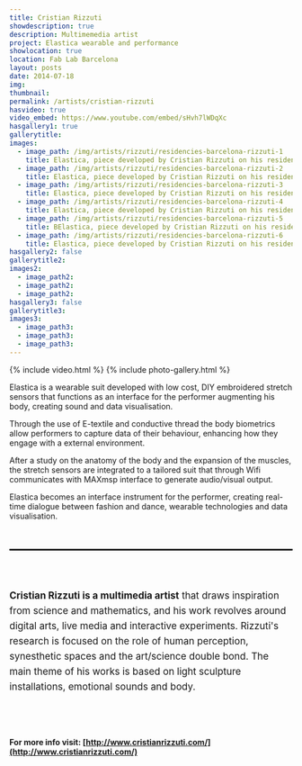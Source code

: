 ```yaml
---
title: Cristian Rizzuti
showdescription: true
description: Multimemedia artist
project: Elastica wearable and performance
showlocation: true
location: Fab Lab Barcelona
layout: posts
date: 2014-07-18
img: 
thumbnail: 
permalink: /artists/cristian-rizzuti
hasvideo: true
video_embed: https://www.youtube.com/embed/sHvh7lWDqXc
hasgallery1: true   
gallerytitle: 
images:
  - image_path: /img/artists/rizzuti/residencies-barcelona-rizzuti-1
    title: Elastica, piece developed by Cristian Rizzuti on his residency @ Fab Lab Barcelona
  - image_path: /img/artists/rizzuti/residencies-barcelona-rizzuti-2
    title: Elastica, piece developed by Cristian Rizzuti on his residency @ Fab Lab Barcelona
  - image_path: /img/artists/rizzuti/residencies-barcelona-rizzuti-3
    title: Elastica, piece developed by Cristian Rizzuti on his residency @ Fab Lab Barcelona
  - image_path: /img/artists/rizzuti/residencies-barcelona-rizzuti-4
    title: Elastica, piece developed by Cristian Rizzuti on his residency @ Fab Lab Barcelona
  - image_path: /img/artists/rizzuti/residencies-barcelona-rizzuti-5
    title: BElastica, piece developed by Cristian Rizzuti on his residency @ Fab Lab Barcelona
  - image_path: /img/artists/rizzuti/residencies-barcelona-rizzuti-6
    title: Elastica, piece developed by Cristian Rizzuti on his residency @ Fab Lab Barcelona
hasgallery2: false       
gallerytitle2:  
images2:
  - image_path2: 
  - image_path2: 
  - image_path2: 
hasgallery3: false    
gallerytitle3:  
images3:
  - image_path3: 
  - image_path3: 
  - image_path3:    
---
```


{% include video.html %}
{% include photo-gallery.html %}

Elastica is a wearable suit developed with low cost, DIY embroidered stretch sensors that functions as an interface for the performer augmenting his body, creating sound and data visualisation. 

Through the use of E-textile and conductive thread the body biometrics allow performers to capture data of their behaviour, enhancing how they engage with a external environment. 

After a study on the anatomy of the body and the expansion of the muscles, the stretch sensors are integrated to a tailored suit that through Wifi communicates with MAXmsp interface to generate audio/visual output. 

Elastica becomes an interface instrument for the performer, creating real-time dialogue between fashion and dance, wearable technologies and data visualisation. 


<div style="border-top: 3px solid; border-color: black; margin: 50px 0px 0px 0px; padding-top: 50px; padding-bottom: 40px; font-size: 17px; line-height: 27px;">

<b>Cristian Rizzuti is a multimedia artist</b> that draws inspiration from science and mathematics, and his work revolves around digital arts, live media and interactive experiments. Rizzuti's research is focused on the role of human perception, synesthetic spaces and the art/science double bond. The main theme of his works is based on light sculpture installations, emotional sounds and body.
</div>

#### For more info visit: [http://www.cristianrizzuti.com/](http://www.cristianrizzuti.com/)
